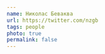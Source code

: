 ```yaml
---
name: Николас Беваква
url: https://twitter.com/nzgb
tags: people
photo: true
permalink: false
---
```

